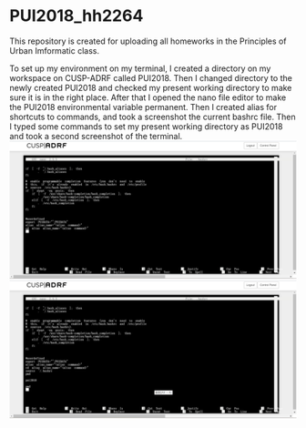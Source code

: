 # PUI2018_hh2264
This repository is created for uploading all homeworks in the Principles of Urban Imformatic class.

To set up my environment on my terminal, I created a directory on my workspace on CUSP-ADRF called PUI2018.
Then I changed directory to the newly created PUI2018 and checked my present working directory to make sure it is in the right place.
After that I opened the nano file editor to make the PUI2018 environmental variable permanent. 
Then I created alias for shortcuts to commands, and took a screenshot the current bashrc file.
Then I typed some commands to set my present working directory as PUI2018 and took a second screenshot of the terminal. 
![ALt_text](HW1_hh2264/HW1_Screenshot1.png)
![ALt_text](HW1_hh2264/HW1_Screenshot2.png)
